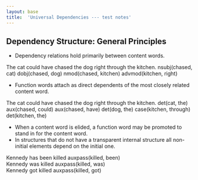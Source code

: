 ```yaml
---
layout: base
title:  'Universal Dependencies --- test notes'
---
```


## Dependency Structure: General Principles

- Dependency relations hold primarily between content words.

<div class="sd-parse">
The cat could have chased the dog right through the kitchen.
nsubj(chased, cat)
dobj(chased, dog)
nmod(chased, kitchen)
advmod(kitchen, right)
</div>

- Function words attach as direct dependents of the most closely related content word.

<div class="sd-parse">
The cat could have chased the dog right through the kitchen.
det(cat, the)
aux(chased, could)
aux(chased, have)
det(dog, the)
case(kitchen, through)
det(kitchen, the)
</div>

- When a content word is elided, a function word may be promoted to stand in for the content word.
- In structures that do not have a transparent internal structure all non-initial elements depend on the initial one.

<div class="sd-parse">
Kennedy has been killed
auxpass(killed, been)
</div>



<div class="sd-parse">
Kennedy was killed
auxpass(killed, was)
</div>



<div class="sd-parse">
Kennedy got killed
auxpass(killed, got)
</div>

 
